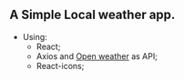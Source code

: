 ## A Simple Local weather app.

* Using: 
  * React;
  * Axios and [Open weather](https://openweathermap.org/) as API;
  * React-icons;
